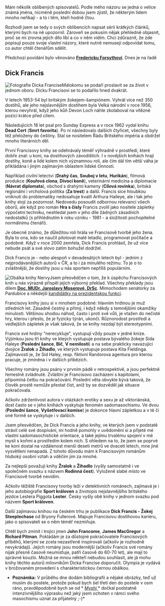 <!-- dcterms:identifier = riderweblog#121 -->
<!-- dcterms:title = Dick Francis -->
<!-- dcterms:abstract = Málokomu se podaří proslavit se za život v jednom oboru. Dicku Francisovi se to podařilo hned dvakrát. -->
<!-- np9:categoryId = 2 -->
<!-- x4w:category = Lidé a jiná zvěř -->
<!-- np9:authorId = 1 -->
<!-- np9:authorEmail = michal.valasek@altairis.cz -->
<!-- dcterms:creator = Michal Altair Valášek -->
<!-- np9:serialId = 1 -->
<!-- x4w:serial = Řekni mi, co čteš -->
<!-- dcterms:created = 2004-01-14T05:44:48+01:00 -->
<!-- dcterms:dateAccepted = 2004-01-14T05:44:48+01:00 -->

Mám několik oblíbených spisovatelů. Podle mého názoru se jedná o velice známá jména, nicméně poslední dobou jsem zjistil, že některým lidem mnoho neříkají - a to i těm, kteří hodně čtou.

Rozhodl jsem se tedy o svých oblíbencích napsat sérii krátkých článků, kterými bych na ně upozornil. Zároveň se pokusím nějak přehledně objasnit, proč se mi zrovna jejich dílo líbí a co v něm vidím. Chci zdůraznit, že zde popisuji pouze svoje vlastní názory, které nutně nemusejí odpovídat tomu, co autor chtěl čtenářům sdělit.

Předchozí povídání bylo věnováno **[Fredericku Forsythovi](/ShowRecord.aspx?day=20040105)**. Dnes je na řadě

## Dick Francis

 ![Fotografie Dicka Francise](/files/francis.jpg "Dick Francis na koni Possible, listopad 1950. Z knihy Dick Francis - Žokej steeplechase")Málokomu se podaří proslavit se za život v jednom oboru. Dicku Francisovi se to podařilo hned dvakrát.

V letech 1953-54 byl britským žokejem-šampiónem. Vyhrál více než 350 dostihů, ale jeho nejslavnějším dostihem byla Velká národní v roce 1956, kterou nevyhrál, když jeho kůň Devon Loch náhle zkolaboval na vítězné pozici krátce před cílem. 

Následujících 16 let psal pro Sunday Express a v roce 1962 vydal knihu **Dead Cert** (**Smrt favorita**). Po ní následovalo dalších čtyřicet, všechny byly též přeloženy do češtiny. Stal se nositelem Řádu Britského impéria a obdržel mnoho literárních děl.

První Francisovy knihy se odehrávaly téměř výhradně v prostředí, které dobře znal: u koní, na dostihových závodištích. I v novějších knihách hrají dostihy, koně a lidé kolem nich významnou roli, ale čím dál tím větší váha je přikládána i jiným zajímavým oblastem lidské činnosti.

Například civilní letectví (**Drahý čas**, **Souboj v letu**, **Hurikán**), filmová produkce (**Kouřová clona**, **Divocí koně**), veterinární medicína a diplomacie (**Návrat diplomata**), obchod s drahými kameny (**Cílová rovinka**), britská regionální i vrcholová politika (**Za trest**) a další. Francis sice hloubkou vniknutí do problematiky nedosahuje kvalit Arthura Haileye, ale i tak jeho knihy stojí za pozornost. Nedovedu posoudit odbornou relevanci všech oborů, ale když pro román **Hra s čísly** Francis zvolil jako nositele zápletky výpočetní techniku, neshledal jsem v jeho díle žádných zásadních nedostatků (s přihlédnutím k roku vzniku - 1981 - a složitosti pochopitelné normálnímu čtenáři).

Je obecně známo, že důležitou roli hrála ve Francisově tvorbě jeho žena. Byla to ona, kdo se naučil pilotovat malé letadlo, programovat počítače a podobně. Když v roce 2000 zemřela, Dick Francis prohlásil, že už více nebude psát a své slovo zatím bohužel dodržel.

Dick Francis je - nebo alespoň v devadesátých letech byl - jedním z nejprodávanějších autorů v ČR, a to i za minulého režimu. To je o to zvláštnější, že dostihy jsou u nás sportem nepříliš populárním.

 ![Obálka knihy Nervy](/files/francis_cover.jpg "Obálka knihy Nervy, vyd. Olympia, autor obálky M. Zhouf")Jsem přesvědčen o tom, že k úspěchu Francisových knih u nás výrazně přispěl jejich výborný překlad. Všechny překlady jsou dílem **[Doc. MUDr. Jaroslavy Moserové, DrSc](http://www.moserova.cz/)**. Mimochodem senátorky za Pardubice a někdejší [kandidátky na prezidentskou funkci](/ShowRecord.aspx?day=20030130).

Francisovy knihy jsou si v mnohem podobné: hlavním hrdinou je muž středních let. Zásadně čestný a přímý, i když někdy s temnějšími okamžiky minulosti. Většinou shodou náhod, často i proti své vůli, je vtažen do nečisté hry, kterou i přesto, že je fyzicky týrán, ukončí. Různorodost prostředí a vedlejších zápletek je však taková, že se knihy nezdají být stereotypními.

Francis své hrdiny "nerecykluje", vystupují vždy pouze v jedné knize. Výjimkou jsou tři knihy ve kteých vystupuje postava bývalého žokeje Sida Haleye (**Poslední šance**, **Bič**, **V nemilosti**) a na sebe prakticky navazující dvojice **Žralok** a **Žihadlo**, ve kterých vystupuje postava Kita Fieldinga. Zajímavostí je, že Sid Haley, resp. fiktivní Randorova agentura pro kterou pracuje, je zmíněna i v dalších příbězích.

Všechny romány jsou psány v prvním pádě v retrospektivě, a jsou perfektně řemeslně zvládnuté. Zvláštní je Francisovo zacházení s kapitolami, připomíná četbu na pokračování. Poslední věta obvykle bývá taková, že člověk prostě *nemůže* přestat číst, aniž by se dozvěděl jak situace pokračovala.

Ačkoliv zdrženlivost autora v otázkách erotiky a sexu je až viktoriánská, dost často se v jeho knihách vyskytuje fenomén sadomasochismu. Ve dvou (**Poslední šance**, **Vyšetřovací komise**) je dokonce hlavní zápletkou a v té či oné formě se vyskytuje i v dalších.

Jsem přesvědčen, že Dick Francis a jeho knihy, ve kterých jsem v podstatě strávil celé své dospívání, mi hodně pomohly v uvědomění si a přijeté mé vlastní sadomasochistické orientace, a také jejímu trvalému spojení v mé mysli s koňmi a prostředím kolem nich. S ohledem na to, že jsem se poprvé ke koni dostal na vzdálenost menší deseti metrů ve dvaceti letech, mne jiné vysvětlení nenapadá. Z tohoto důvodu mám k Francisovým románům hluboký osobní vztah a vděčím jim za mnohé.

Za nejlepší považuji knihy **Žralok** a **Žihadlo** (vyšly samostatně i ve společném svazku s názvem **Rodinná čest**). Vyloženě slabé místo ve Francisově tvorbě nevidím.

Ačkoliv těžiště Francisovy tvorby leží v detektivních románech, zajímavá je i jeho autobiografie **Sport královen** a životopis nejslavnějšího britského jezdce Lestera Piggota **Lester**. Česky vyšly obě knihy v jednom svazku pod názvem **Sport královen**.

Další zajímavou knihou na českém trhu je publikace **Dick Francis - Žokej Steeplechase** od Bryony Fullerové. Mapuje Francisovu dostihovou kariéru, jako o spisovateli se o něm téměř nezmiňuje.

Chtěl bych zmínit i trojici jmen **John Francome**, **James MacGregor** a **Richard Pitman**. Pokládám je za důstojné pokračovatele Francisových příběhů, kterými se zcela nezastřeně inspirovali (ačkoliv je rozhodně nevykrádají). Jejich romány jsou modernější (ačkoliv Francis své romány nijak přesně časově neumisťuje, patří časově do 60-70 let), ale mají to správné kouzlo. Možná se mnou někteří nebudou souhlasit, ale já mohu knihy těchto autorů milovníkům Dicka Francise doporučit. Olympia je vydává v brožovaném provedení s charakteristickou černou obálkou.

 * **Poznámka:** V průběhu dne dodám bibliografii a nějaké obrázky, teď už musím do postele, protože pokud bych šel třetí den do postele v osm ráno, pravděpodobně bych se od * [ *Myshi* ](http://www.bestijka.cz/) * dočkal podstatně intenzivnějšího výprasku než jaký jsem ochoten v rámci svého masochismu uznat za přijatelný ;-)* 
